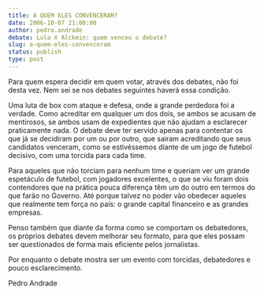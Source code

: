 ```yaml
---
title: A QUEM ELES CONVENCERAM?
date: 2006-10-07 21:00:00
author: pedro.andrade
debate: Lula X Alckmin: quem venceu o debate?
slug: a-quem-eles-convenceram
status: publish 
type: post
---
```


Para quem espera decidir em quem votar, através dos debates, não foi desta vez. Nem sei se nos debates seguintes haverá essa condição.


Uma luta de box com ataque e defesa, onde a grande perdedora foi a verdade. Como acreditar em qualquer um dos dois, se ambos se acusam de mentirosos, se ambos usam de expedientes que não ajudam a esclarecer praticamente nada. O debate deve ter servido apenas para contentar os que já se decidiram por um ou por outro, que sairam acreditando que seus candidatos venceram, como se estivéssemos diante de um jogo de futebol decisivo, com uma torcida para cada time. 


Para aqueles que não torciam para nenhum time e queriam ver um grande espetáculo de futebol, com jogadores excelentes, o que se viu foram dois contendores que na prática pouca diferença têm um do outro em termos do que farão no Governo. Até porque talvez no poder vão obedecer aqueles que realmente tem força no país: o grande capital financeiro e as grandes empresas. 


Penso também que diante da forma como se comportam os debatedores, os próprios debates devem melhorar seu formato, para que eles possam ser questionados de forma mais eficiente pelos jornalistas. 


Por enquanto o debate mostra ser um evento com torcidas, debatedores e pouco esclarecimento.


Pedro Andrade


 


